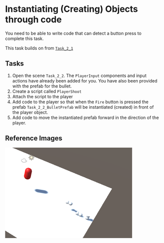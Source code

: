 # Instantiating (Creating) Objects through code

You need to be able to write code that can detect a button press to complete this task.

This task builds on from [`Task_2_1`](../1_Moving_Player/Task_2_1.md)

## Tasks
1. Open the scene `Task_2_2`. The `PlayerInput` components and input actions have already been added for you. You have also been provided with the prefab for the bullet.
2. Create a script called `PlayerShoot`
3. Attach the script to the player
4. Add code to the player so that when the `Fire` button is pressed the prefab `Task_2_2_BulletPrefab` will be instantiated (created) in front of the player object.
5. Add code to move the instantiated prefab forward in the direction of the player.

## Reference Images
![](images/shootingobjects.png)
